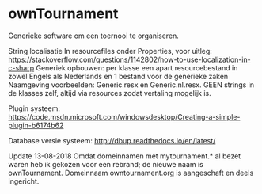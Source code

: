 # ownTournament
Generieke software om een toernooi te organiseren.

String localisatie
In resourcefiles onder Properties, voor uitleg: https://stackoverflow.com/questions/1142802/how-to-use-localization-in-c-sharp
Generiek opbouwen: per klasse een apart resourcebestand in zowel Engels als Nederlands en 1 bestand voor de generieke zaken
Naamgeving voorbeelden: Generic.resx en Generic.nl.resx.
GEEN strings in de klasses zelf, altijd via resources zodat vertaling mogelijk is.

Plugin systeem: https://code.msdn.microsoft.com/windowsdesktop/Creating-a-simple-plugin-b6174b62

Database versie systeem: http://dbup.readthedocs.io/en/latest/

Update 13-08-2018
Omdat domeinnamen met mytournament.* al bezet waren heb ik gekozen voor een rebrand; de nieuwe naam is ownTournament. Domeinnaam owntournament.org is aangeschaft en deels ingericht.
